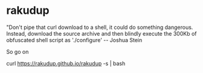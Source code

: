 # rakudup

"Don't pipe that curl download to a shell, it could do something dangerous.
Instead, download the source archive and then blindly execute the 300Kb of
obfuscated shell script as './configure' -- Joshua Stein

So go on

curl https://rakudup.github.io/rakudup -s | bash
